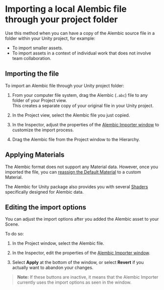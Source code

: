 # Importing a local Alembic file through your project folder

Use this method when you can have a copy of the Alembic source file in a folder within your Unity project, for example:
* To import smaller assets.
* To import assets in a context of individual work that does not involve team collaboration.

## Importing the file

To import an Alembic file through your Unity project folder:

1. From your computer file system, drag the Alembic (`.abc`) file to any folder of your Project view.
   <br />This creates a separate copy of your original file in your Unity project.

2. In the Project view, select the Alembic file you just copied.

3. In the Inspector, adjust the properties of the [Alembic Importer window](ref_Importer.md) to customize the import process.

4. Drag the Alembic file from the Project window to the Hierarchy.

## Applying Materials

The Alembic format does not support any Material data. However, once you imported the file, you can [reassign the Default Material](matshad.md#materials) to a custom Material.

The Alembic for Unity package also provides you with several [Shaders](matshad.md#shaders) specifically designed for Alembic data.

## Editing the import options

You can adjust the import options after you added the Alembic asset to your Scene.

To do so:

1. In the Project window, select the Alembic file.

2. In the Inspector, edit the properties of the [Alembic Importer window](ref_Importer.md).

3. Select **Apply** at the bottom of the window, or select **Revert** if you actually want to abandon your changes.

>**Note:** If these buttons are inactive, it means that the Alembic Importer currently uses the import options as seen in the window.
